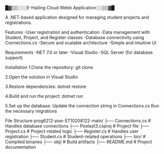 █▓▒▒░░░E-Hailing Cloud Webb Application░░▒▒▓█

A .NET-based application designed for managing student projects and registrations.

Features
-User registration and authentication
-Data management with Student, Project, and Register classes
-Database connectivity using Connections.cs
-Secure and scalable architecture
-Simple and intuitive UI

Requirements
-NET 7.0 or later
-Visual Studio
-SQL Server (for database support)

Installation
1.Clone the repository:
git clone <repository-url>

2.Open the solution in Visual Studio

3.Restore dependencies:
dotnet restore

4.Build and run the project:
dotnet run

5.Set up the database:
Update the connection string in Connections.cs
Run the necessary migrations

File Structure
prog6212-poe-ST10208122-main/
├── Connections.cs  # Handles database connections
├── Poelast3.csproj # Project file
├── Project.cs      # Project-related logic
├── Register.cs     # Handles user registration
├── Student.cs      # Student-related operations
├── bin/            # Compiled binaries
├── obj/            # Build artifacts
├── README.md       # Project documentation

